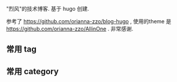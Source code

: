 
"烈风"的技术博客.
基于 hugo 创建.

参考了 https://github.com/orianna-zzo/blog-hugo , 使用的theme 是 https://github.com/orianna-zzo/AllinOne . 非常感谢.



## 常用 tag

## 常用 category